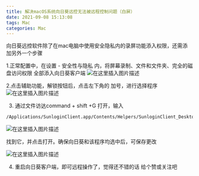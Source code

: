 ```yaml
---
title: 解决macOS系统向日葵远控无法被远程控制问题（白屏）
date: 2021-09-08 15:13:08
tags: Mac
categories: Mac
---
```


向日葵远控软件除了在mac电脑中使用安全隐私内的录屏功能添入权限，还需添加另外一个步骤

 1.正常配置中，在设置 - 安全性与隐私 内，将屏幕录制、文件和文件夹、完全的磁盘访问权限 全部添入向日葵客户端
 ![在这里插入图片描述](https://img-blog.csdnimg.cn/c6228d9259064b34a9a15ecb608ef3bb.png?x-oss-process=image/watermark,type_ZHJvaWRzYW5zZmFsbGJhY2s,shadow_50,text_Q1NETiBA5bCP5p6rdmlw,size_20,color_FFFFFF,t_70,g_se,x_16)

<!-- more -->
 2.点击辅助功能，解锁按钮后，点击左下角的 加号，进行选择程序
 ![在这里插入图片描述](https://img-blog.csdnimg.cn/40ba5917d8ba455aa59296072cff5f17.png?x-oss-process=image/watermark,type_ZHJvaWRzYW5zZmFsbGJhY2s,shadow_50,text_Q1NETiBA5bCP5p6rdmlw,size_20,color_FFFFFF,t_70,g_se,x_16)

 3. 通过文件访达command + shift +G 打开，输入

 ```bash  
 /Applications/SunloginClient.app/Contents/Helpers/SunloginClient_Desktop
```
![在这里插入图片描述](https://img-blog.csdnimg.cn/456d291e7a474060ac94b217e0f38408.png?x-oss-process=image/watermark,type_ZHJvaWRzYW5zZmFsbGJhY2s,shadow_50,text_Q1NETiBA5bCP5p6rdmlw,size_20,color_FFFFFF,t_70,g_se,x_16)

找到它，并点击打开。确保向日葵和该程序均选中后，可保存更改

![在这里插入图片描述](https://img-blog.csdnimg.cn/43059f8114704e7995334ad82b5d3702.png?x-oss-process=image/watermark,type_ZHJvaWRzYW5zZmFsbGJhY2s,shadow_50,text_Q1NETiBA5bCP5p6rdmlw,size_20,color_FFFFFF,t_70,g_se,x_16)

 4. 重启向日葵客户端，即可远程操作了，觉得还不错的话 给个赞或关注吧




